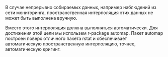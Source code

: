В случае непрерывно собираемых данных, например наблюдений из сети мониторинга, 
пространственная интерполяция этих данных не может быть выполнена вручную.

Вместо этого интерполяция должна выполняться автоматически. 
Для достижения этой цели мы использем r-package automap. 
Пакет automap построен поверх отличного пакета rstat и обеспечивает автоматическую 
пространственную интерполяцию, точнее, автоматическую кригинг.


